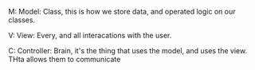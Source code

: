 M: Model: Class, this is how we store data, and operated logic on our classes.

V: View: Every, and all interacations with the user.

C: Controller: Brain, it's the thing that uses the model, and uses the view. THta allows them to communicate



